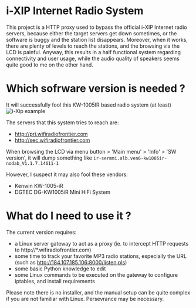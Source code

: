 # i-XIP Internet Radio System

This project is a HTTP proxy used to bypass the official i-XIP Internet radio servers, because either the target servers get down sometimes, or the software is buggy and the station list disappears. Moreover, when it works, there are plenty of levels to reach the stations, and the browsing via the LCD is painful.
Anyway, this results in a half functional system regarding connectivity and user usage, while the audio quality of speakers seems quite good to me on the other hand.

# Which sofrware version is needed ?

It will successfully fool this KW-1005IR based radio system (at least)
![i-Xip example](https://github.com/stevemoreau/ixip/raw/master/iXip.jpg)

The servers that this system tries to reach are:
  - http://pri.wifiradiofrontier.com
  - http://sec.wifiradiofrontier.com

When browsing the LCD via menu button > 'Main menu' > 'Info' > 'SW version', it will dump something like
```ir-sermmi.alb.ven6-kw1005ir-nodab_V1.1.7.14611-1```

However, I suspect it may also fool these vendors:
  - Kenwin KW-1005-iR
  - DGTEC DG-KW1005iR Mini HiFi System

# What do I need to use it ?

The current version requires:
  - a Linux server gateway to act as a proxy (ie. to intercept HTTP requests to http://*.wifiradiofrontier.com)
  - some time to track your favorite MP3 radio stations, especially the URL (such as http://184.107.185.106:8000/listen.pls)
  - some basic Python knowledge to edit 
  - some Linux commands to be executed on the gateway to configure iptables, and install requirements

Please note there is no installer, and the manual setup can be quite complex if you are not familiar with Linux.
Persevrance may be necessary.